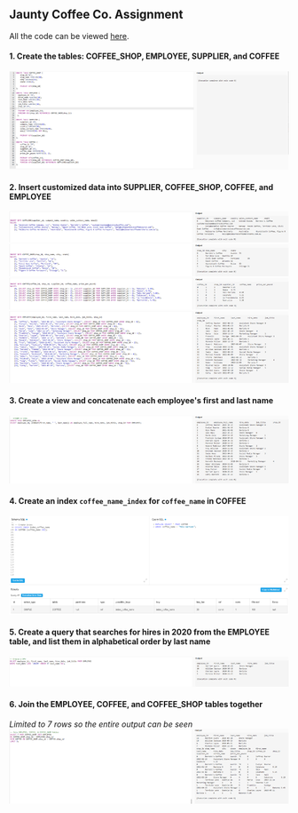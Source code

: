 ## Jaunty Coffee Co. Assignment
All the code can be viewed [here](https://github.com/jeyla380/school_work/blob/main/database_management/mysql/jaunty_coffee.sql).
<br>

#### 1. Create the tables: COFFEE_SHOP, EMPLOYEE, SUPPLIER, and COFFEE
![](https://github.com/jeyla380/school_work/blob/main/database_management/mysql/images/jaunty_coffee/created_tables.png)

#### 2. Insert customized data into SUPPLIER, COFFEE_SHOP, COFFEE, and EMPLOYEE
![](https://github.com/jeyla380/school_work/blob/main/database_management/mysql/images/jaunty_coffee/insert_data_supplier.png)
![](https://github.com/jeyla380/school_work/blob/main/database_management/mysql/images/jaunty_coffee/insert_data_coffeeshop.png)
![](https://github.com/jeyla380/school_work/blob/main/database_management/mysql/images/jaunty_coffee/insert_data_coffee.png)
![](https://github.com/jeyla380/school_work/blob/main/database_management/mysql/images/jaunty_coffee/insert_data_employee.png)

#### 3. Create a view and concatenate each employee's first and last name
![](https://github.com/jeyla380/school_work/blob/main/database_management/mysql/images/jaunty_coffee/create_view.png)

#### 4. Create an index `coffee_name_index` for `coffee_name` in COFFEE
![](https://github.com/jeyla380/school_work/blob/main/database_management/mysql/images/jaunty_coffee/create_index.png)

#### 5. Create a query that searches for hires in 2020 from the EMPLOYEE table, and list them in alphabetical order by last name
![](https://github.com/jeyla380/school_work/blob/main/database_management/mysql/images/jaunty_coffee/create_query.png)

#### 6. Join the EMPLOYEE, COFFEE, and COFFEE_SHOP tables together
*Limited to 7 rows so the entire output can be seen*
![](https://github.com/jeyla380/school_work/blob/main/database_management/mysql/images/jaunty_coffee/join_tables.png)
